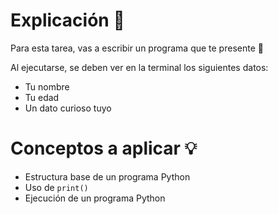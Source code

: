 # Explicación 📄

Para esta tarea, vas a escribir un programa que te presente 👤

Al ejecutarse, se deben ver en la terminal los siguientes datos:
- Tu nombre 
- Tu edad
- Un dato curioso tuyo

# Conceptos a aplicar 💡
- Estructura base de un programa Python
- Uso de `print()`
- Ejecución de un programa Python